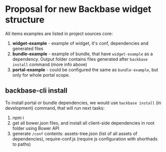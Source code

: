 # Proposal for new Backbase widget structure

All items examples are listed in project sources core:

1. **widget-example** - example of widget, it's conf, dependencies and generated files
2. **bundle-example** - example of bundle, that have `widget-example` as a dependency. Output folder contains files generated after `backbase install` command (more info above)
3. **portal-example** - could be configured the same as `bundle-example`, but only for whole portal scope.

## backbase-cli install

To install portal or bundle dependencies, we would use `backbase install` (in development) command, that will run next tasks:

1. npm i
2. get all bower.json files, and install all client-side dependencies in root folder using Bower API
3. generate `/conf` contents: assets-tree.json (list of all assets of dependencies), require-conf.js (require js configuration with shorthads to paths)